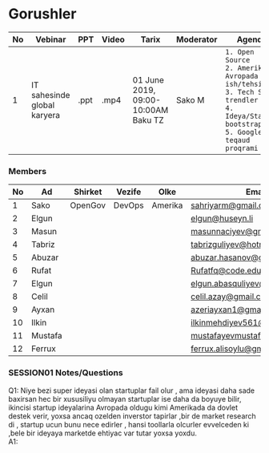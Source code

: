 # Gorushler
|No| Vebinar | PPT|Video |Tarix|Moderator|Agenda|
|------|----------------------|---------|---|-----|------|----|
|1| IT sahesinde global karyera|.ppt|.mp4|01 June 2019, 09:00-10:00AM Baku TZ|Sako M|`1. Open Source`<br/> `2. Amerika ve Avropada ish/tehsil` <br/>`3. Tech Stack trendler`<br/>`4. Ideya/Startup bootstrap`<br/>`5. Google teqaud proqrami`|

### Members
|No| Ad | Shirket |Vezife|Olke|Email|Linkedin|Profil|
|------|-------|---------|--------|------|----|-----|-----|
|1|Sako|OpenGov|DevOps|Amerika|sahriyarm@gmail.com|[linkedin](https://www.linkedin.com/in/sakom/)|[Etrafli](sakom.md)|
|2|Elgun||||elgun@huseyn.li||
|3|Masun||||masunnaciyev@gmail.com||
|4|Tabriz||||tabrizguliyev@hotmail.com||
|5|Abuzar||||abuzar.hasanov@gmail.com||
|6|Rufat||||Rufatfq@code.edu.az||
|7|Elgun||||elgun.abasquliyev@hotmail.com||
|8|Celil||||celil.azay@gmail.com||
|9|Ayxan||||azeriayxan1@gmail.com||
|10|Ilkin||||ilkinmehdiyev561@yahoo.com||
|11|Mustafa||||mustafayevmustafa99@gmail.com||
|12|Ferrux||||ferrux.alisoylu@gmail.com||

### SESSION01 Notes/Questions

Q1: Niye bezi super ideyasi olan startuplar fail olur , ama ideyasi daha sade baxirsan hec bir xususiliyu olmayan startuplar ise daha da boyuye bilir, ikincisi startup ideyalarina Avropada oldugu kimi Amerikada da dovlet destek verir, yoxsa ancaq ozelden inverstor tapirlar ,bir de market research di , startup ucun bunu nece edirler , hansi toollarla olcurler evvelceden ki ,bele bir ideyaya marketde ehtiyac var tutar yoxsa yoxdu.<br />
A1:

